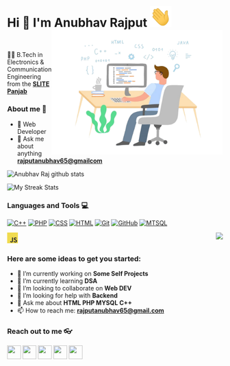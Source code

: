 # Hi 👐  I'm Anubhav Rajput <img src="https://raw.githubusercontent.com/ABSphreak/ABSphreak/master/gifs/Hi.gif" width="50px"> <img align='right' width="400" src="output-onlinepngtools.png">
</br>

👨‍🎓 B.Tech in Electronics & Communication Engineering from the **[SLITE Panjab](http://sliet.ac.in/)** 

### About me :eyes:

- :dart: Web Developer  
- :e-mail: Ask me about anything  **[rajputanubhav65@gmailcom](rajputanubhav65@gmailcom)**
<!--- :satellite: My Website **[Click Here](https://sumitt1080.github.io/#/)**-->


![Anubhav Raj github stats](https://github-readme-stats.vercel.app/api?username=Anubhav-raj&show_icons=true&theme=dracula)




![My Streak Stats](https://github-readme-streak-stats.herokuapp.com/?user=Anubhav-raj&theme=tokyonight)


### Languages and Tools :computer:

[![C++](https://img.shields.io/badge/-cpp-0175C2?style=flat&logo=c++&link=https://github.com/Anubhav-Raj)](https://github.com/Anubhav-Raj)
[![PHP](https://img.shields.io/badge/-PHP-02569B?style=flat&logo=flutter&link=https://github.com/Anubhav-Raj)](https://github.com/Rajput)
[![CSS](https://img.shields.io/badge/CSS-blue?style=flat&logo=html&logoColor=white&link=https://github.com/Anubhav-Raj)](https://github.com/Anubhav-Raj)
[![HTML](https://img.shields.io/badge/Html-orange?style=flat&logo=html&logoColor=white&link=https://github.com/Anubhav-Raj)](https://github.com/Anubhav-Raj)
[![Git](https://img.shields.io/badge/-Git-black?style=flat&logo=git&link=https://github.com/Anubhav-Raj)](https://github.com/Anubhav-Raj) [![GitHub](https://img.shields.io/badge/-GitHub-181717?style=flat&logo=github&link=https://github.com/Anubhav-Raj)](https://github.com/Anubhav-Raj)
[![MTSQL](https://img.shields.io/badge/-mysql-pink?style=flat&logo=mysql&link=https://github.com/Anubhav-Raj)](https://github.com/Anubhav-Raj)

<code><img height="25" src="https://raw.githubusercontent.com/github/explore/80688e429a7d4ef2fca1e82350fe8e3517d3494d/topics/javascript/javascript.png"></code>  <img align="right" src="https://github-readme-stats.vercel.app/api/top-langs/?username=Anubhav-Raj&theme=dracula&hide_langs_below=1" /></br>


### Here are some ideas to get you started:

- 🔭 I’m currently working on **Some Self Projects**
- 🌱 I’m currently learning **DSA**
- 👯 I’m looking to collaborate on **Web DEV**
- 🤔 I’m looking for help with **Backend**
- 💬 Ask me about **HTML PHP MYSQL C++**
- 📫 How to reach me: **rajputanubhav65@gmail.com**
<!--- ⚡ Fun fact: **I play too much video games than coding**-->
<!-- - 😄 Pronouns: ... -->


### Reach out to me 👓

<a href="https://twitter.com/anubhav00225547"><img src="https://i.ibb.co/kmgQVyW/twitter.png" width="32px" height="32px"></a> <a href="https://github.com/Anubhav-Raj"><img src="https://cdn.iconscout.com/icon/free/png-256/github-108-438008.png" width="32px" height="32px"></a> <a href="https://www.facebook.com/anubhav.rajput.9619"><img src="https://i.ibb.co/zmYNW4p/facebook.png" width="32px" height="32px"></a> <a href="https://www.linkedin.com/in/%F0%9D%98%BC%F0%9D%99%A3%F0%9D%99%AA%F0%9D%99%97%F0%9D%99%9D%F0%9D%99%96%F0%9D%99%AB-rajput-a9a6861b7/"><img src="https://i.ibb.co/Kx2GSrT/linkedin.png" width="32px" height="32px"></a> <a href="https://www.instagram.com/anubhavrajput8877/"><img src="https://f0.pngfuel.com/png/605/658/black-and-white-instagram-logo-logo-black-and-white-instagram-logo-png-clip-art-thumbnail.png" width="32px" height="32px"></a> 
